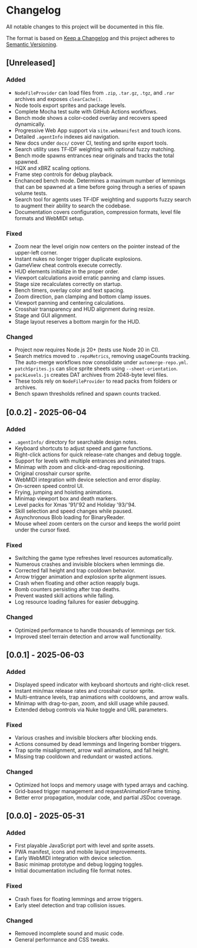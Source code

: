 # Changelog

All notable changes to this project will be documented in this file.

The format is based on [Keep a Changelog](https://keepachangelog.com/en/1.0.0/)
and this project adheres to [Semantic Versioning](https://semver.org/spec/v2.0.0.html).

## [Unreleased]

### Added
- `NodeFileProvider` can load files from `.zip`, `.tar.gz`, `.tgz`, and `.rar` archives and exposes `clearCache()`.
- Node tools export sprites and package levels.
- Complete Mocha test suite with GitHub Actions workflows.
- Bench mode shows a color-coded overlay and recovers speed dynamically.
- Progressive Web App support via `site.webmanifest` and touch icons.
- Detailed `.agentInfo` indexes aid navigation.
- New docs under `docs/` cover CI, testing and sprite export tools.
- Search utility uses TF‑IDF weighting with optional fuzzy matching.
- Bench mode spawns entrances near originals and tracks the total spawned.
- HQX and xBRZ scaling options.
- Frame step controls for debug playback.
- Enchanced bench mode. Determines a maximum number of lemmings that can be spawned at a time before going through a series of spawn volume tests.
- Search tool for agents uses TF‑IDF weighting and supports fuzzy search to augment their ability to search the codebase.
- Documentation covers configuration, compression formats, level file formats and WebMIDI setup.

### Fixed
- Zoom near the level origin now centers on the pointer instead of the
  upper-left corner.
- Instant nukes no longer trigger duplicate explosions.
- GameView cheat controls execute correctly.
- HUD elements initialize in the proper order.
- Viewport calculations avoid erratic panning and clamp issues.
- Stage size recalculates correctly on startup.
- Bench timers, overlay color and text spacing.
- Zoom direction, pan clamping and bottom clamp issues.
- Viewport panning and centering calculations.
- Crosshair transparency and HUD alignment during resize.
- Stage and GUI alignment.
- Stage layout reserves a bottom margin for the HUD.

### Changed
- Project now requires Node.js 20+ (tests use Node 20 in CI).
- Search metrics moved to `.repoMetrics`, removing usageCounts tracking. The
  auto-merge workflows now consolidate under `automerge-repo.yml`.
- `patchSprites.js` can slice sprite sheets using `--sheet-orientation`.
- `packLevels.js` creates DAT archives from 2048-byte level files.
- These tools rely on `NodeFileProvider` to read packs from folders or archives.
- Bench spawn thresholds refined and spawn counts tracked.

## [0.0.2] - 2025-06-04
### Added
- `.agentInfo/` directory for searchable design notes.
- Keyboard shortcuts to adjust speed and game functions.
- Right-click actions for quick release-rate changes and debug toggle.
- Support for levels with multiple entrances and animated traps.
- Minimap with zoom and click-and-drag repositioning.
- Original crosshair cursor sprite.
- WebMIDI integration with device selection and error display.
- On-screen speed control UI.
- Frying, jumping and hoisting animations.
- Minimap viewport box and death markers.
- Level packs for Xmas '91/'92 and Holiday '93/'94.
- Skill selection and speed changes while paused.
- Asynchronous Blob loading for BinaryReader.
 - Mouse wheel zoom centers on the cursor and keeps the world point under the cursor fixed.

### Fixed
- Switching the game type refreshes level resources automatically.
- Numerous crashes and invisible blockers when lemmings die.
- Corrected fall height and trap cooldown behavior.
- Arrow trigger animation and explosion sprite alignment issues.
- Crash when floating and other action reapply bugs.
- Bomb counters persisting after trap deaths.
- Prevent wasted skill actions while falling.
- Log resource loading failures for easier debugging.

### Changed
- Optimized performance to handle thousands of lemmings per tick.
- Improved steel terrain detection and arrow wall functionality.

## [0.0.1] - 2025-06-03
### Added
- Displayed speed indicator with keyboard shortcuts and right-click reset.
- Instant min/max release rates and crosshair cursor sprite.
- Multi-entrance levels, trap animations with cooldowns, and arrow walls.
- Minimap with drag-to-pan, zoom, and skill usage while paused.
- Extended debug controls via Nuke toggle and URL parameters.

### Fixed
- Various crashes and invisible blockers after blocking ends.
- Actions consumed by dead lemmings and lingering bomber triggers.
- Trap sprite misalignment, arrow wall animations, and fall height.
- Missing trap cooldown and redundant or wasted actions.

### Changed
- Optimized hot loops and memory usage with typed arrays and caching.
- Grid-based trigger management and requestAnimationFrame timing.
- Better error propagation, modular code, and partial JSDoc coverage.

## [0.0.0] - 2025-05-31
### Added
- First playable JavaScript port with level and sprite assets.
- PWA manifest, icons and mobile layout improvements.
- Early WebMIDI integration with device selection.
- Basic minimap prototype and debug logging toggles.
- Initial documentation including file format notes.

### Fixed
- Crash fixes for floating lemmings and arrow triggers.
- Early steel detection and trap collision issues.

### Changed
- Removed incomplete sound and music code.
- General performance and CSS tweaks.

<!-- Keep this changelog updated with future changes. -->
